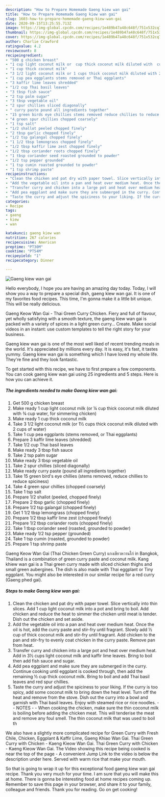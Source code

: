 ```yaml
---
description: "How to Prepare Homemade Gaeng kiew wan gai"
title: "How to Prepare Homemade Gaeng kiew wan gai"
slug: 1603-how-to-prepare-homemade-gaeng-kiew-wan-gai
date: 2020-09-15T13:25:55.713Z
image: https://img-global.cpcdn.com/recipes/1e489b47a48c648f/751x532cq70/gaeng-kiew-wan-gai-recipe-main-photo.jpg
thumbnail: https://img-global.cpcdn.com/recipes/1e489b47a48c648f/751x532cq70/gaeng-kiew-wan-gai-recipe-main-photo.jpg
cover: https://img-global.cpcdn.com/recipes/1e489b47a48c648f/751x532cq70/gaeng-kiew-wan-gai-recipe-main-photo.jpg
author: Charlie Crawford
ratingvalue: 4.2
reviewcount: 8
recipeingredient:
- "500 g chicken breast"
- "1 cup light coconut milk or  cup thick coconut milk diluted with  cup water for simmering chicken"
- "1 cup thick coconut milk"
- "3 1/2 light coconut milk or 1 cups thick coconut milk diluted with 2 cups of water"
- "1 cup pea eggplants stems removed or Thai eggplants"
- "3 kaffir lime leaves shredded"
- "1/2 cup Thai basil leaves"
- "3 tbsp fish sauce"
- "2 tsp palm sugar"
- "3 tbsp vegetable oil"
- "2 spur chillies sliced diagonally"
- " curry paste pound all ingredients together"
- "15 green birds eye chillies stems removed reduce chillies to reduce spiciness"
- "4 green spur chillies chopped coarsely"
- "1 tsp salt"
- "1/2 shallot peeled chopped finely"
- "2 tbsp garlic chopped finely"
- "1/2 tsp galangal chopped finely"
- "1 1/2 tbsp lemongrass chopped finely"
- "1/2 tbsp kaffir lime zest chopped finely"
- "1/2 tbsp coriander roots chopped finely"
- "1 tbsp coriander seed roasted grounded to powder"
- "1/2 tsp pepper grounded"
- "1 tsp cumin roasted grounded to powder"
- "1 tsp shrimp paste"
recipeinstructions:
- "Clean the chicken and pat dry with paper towel. Slice vertically into thin slices. Add 1 cup light coconut milk into a pot and bring to boil. Add chicken and reduce the heat to simmer the chicken until meat is tender. Dish out the chicken and set aside."
- "Add the vegetable oil into a pan and heat over medium heat. Once the oil is hot, add the curry paste and stir-fry until fragrant. Slowly add ½ cup of thick coconut milk and stir-fry until fragrant. Add chicken to the pan and stir-fry to evenly coat chicken in the curry paste. Remove pan from heat."
- "Transfer curry and chicken into a large pot and heat over medium heat. Add in 3½ cups light coconut milk and kaffir lime leaves. Bring to boil then add fish sauce and sugar."
- "Add pea eggplant and make sure they are submerged in the curry. Continue cooking until eggplant is cooked through, then add the remaining ½ cup thick coconut milk. Bring to boil and add Thai basil leaves and red spur chillies."
- "Taste the curry and adjust the spiciness to your liking. If the curry is too spicy, add some coconut milk to bring down the heat level. Turn off the heat and remove from the stove. Dish out the curry into a bowl and garnish with Thai basil leaves. Enjoy with steamed rice or rice noodles.  NOTES  When cooking the chicken, make sure the thin coconut milk is boiling before adding the chicken meat. This will tenderise the meat and remove any foul smell. The thin coconut milk that was used to boil th"
categories:
- Recipe
tags:
- gaeng
- kiew
- wan

katakunci: gaeng kiew wan 
nutrition: 267 calories
recipecuisine: American
preptime: "PT30M"
cooktime: "PT54M"
recipeyield: "1"
recipecategory: Dinner

---
```



![Gaeng kiew wan gai](https://img-global.cpcdn.com/recipes/1e489b47a48c648f/751x532cq70/gaeng-kiew-wan-gai-recipe-main-photo.jpg)

Hello everybody, I hope you are having an amazing day today. Today, I will show you a way to prepare a special dish, gaeng kiew wan gai. It is one of my favorites food recipes. This time, I'm gonna make it a little bit unique. This will be really delicious.

Gaeng Keow Wan Gai - Thai Green Curry Chicken. Fiery and full of flavour, yet wholly satisfying with a smooth texture, the gaeng kiew wan gai is packed with a variety of spices in a light green curry… Create. Make social videos in an instant: use custom templates to tell the right story for your business.

Gaeng kiew wan gai is one of the most well liked of recent trending meals in the world. It's appreciated by millions every day. It is easy, it's fast, it tastes yummy. Gaeng kiew wan gai is something which I have loved my whole life. They're fine and they look fantastic.


To get started with this recipe, we have to first prepare a few components. You can cook gaeng kiew wan gai using 25 ingredients and 5 steps. Here is how you can achieve it.

<!--inarticleads1-->

##### The ingredients needed to make Gaeng kiew wan gai:

1. Get 500 g chicken breast
1. Make ready 1 cup light coconut milk (or ¼ cup thick coconut milk diluted with ¾ cup water, for simmering chicken)
1. Make ready 1 cup thick coconut milk
1. Take 3 1/2 light coconut milk (or 1½ cups thick coconut milk diluted with 2 cups of water)
1. Take 1 cup pea eggplants (stems removed, or Thai eggplants)
1. Prepare 3 kaffir lime leaves (shredded)
1. Take 1/2 cup Thai basil leaves
1. Make ready 3 tbsp fish sauce
1. Take 2 tsp palm sugar
1. Make ready 3 tbsp vegetable oil
1. Take 2 spur chillies (sliced diagonally)
1. Make ready  curry paste (pound all ingredients together)
1. Take 15 green bird&#39;s eye chillies (stems removed, reduce chillies to reduce spiciness)
1. Take 4 green spur chillies (chopped coarsely)
1. Take 1 tsp salt
1. Prepare 1/2 shallot (peeled, chopped finely)
1. Prepare 2 tbsp garlic (chopped finely)
1. Prepare 1/2 tsp galangal (chopped finely)
1. Get 1 1/2 tbsp lemongrass (chopped finely)
1. Prepare 1/2 tbsp kaffir lime zest (chopped finely)
1. Prepare 1/2 tbsp coriander roots (chopped finely)
1. Take 1 tbsp coriander seed (roasted, grounded to powder)
1. Make ready 1/2 tsp pepper (grounded)
1. Take 1 tsp cumin (roasted, grounded to powder)
1. Prepare 1 tsp shrimp paste


Gaeng Keow Wan Gai (Thai Chicken Green Curry) แกงเขียวหวานไก่ in Bangkok, Thailand is a combination of green curry paste and coconut milk. Kang khiew wan gai is a Thai green curry made with sliced chicken thighs and small green aubergines. The dish is also made with Thai eggplant or Tiny eggplant. You might also be interested in our similar recipe for a red curry (Gaeng phed gai). 

<!--inarticleads2-->

##### Steps to make Gaeng kiew wan gai:

1. Clean the chicken and pat dry with paper towel. Slice vertically into thin slices. Add 1 cup light coconut milk into a pot and bring to boil. Add chicken and reduce the heat to simmer the chicken until meat is tender. Dish out the chicken and set aside.
1. Add the vegetable oil into a pan and heat over medium heat. Once the oil is hot, add the curry paste and stir-fry until fragrant. Slowly add ½ cup of thick coconut milk and stir-fry until fragrant. Add chicken to the pan and stir-fry to evenly coat chicken in the curry paste. Remove pan from heat.
1. Transfer curry and chicken into a large pot and heat over medium heat. Add in 3½ cups light coconut milk and kaffir lime leaves. Bring to boil then add fish sauce and sugar.
1. Add pea eggplant and make sure they are submerged in the curry. Continue cooking until eggplant is cooked through, then add the remaining ½ cup thick coconut milk. Bring to boil and add Thai basil leaves and red spur chillies.
1. Taste the curry and adjust the spiciness to your liking. If the curry is too spicy, add some coconut milk to bring down the heat level. Turn off the heat and remove from the stove. Dish out the curry into a bowl and garnish with Thai basil leaves. Enjoy with steamed rice or rice noodles. -  - NOTES -  - When cooking the chicken, make sure the thin coconut milk is boiling before adding the chicken meat. This will tenderise the meat and remove any foul smell. The thin coconut milk that was used to boil th


We also have a slightly more complicated recipe for Green Curry with Fresh Chile, Chicken, Eggplant &amp; Kaffir Lime, Gaeng Khiao Wan Gai. Thai Green Curry with Chicken - Kaeng Kieow Wan Gai. Thai Green Curry with Chicken - Kaeng Kieow Wan Gai. The Video showing this recipe being cooked is near the top of the page - A convenient Jump Link to the video is below the description under here. Served with warm rice that make your mouth. 

So that is going to wrap it up for this exceptional food gaeng kiew wan gai recipe. Thank you very much for your time. I am sure that you will make this at home. There is gonna be interesting food at home recipes coming up. Remember to save this page in your browser, and share it to your family, colleague and friends. Thank you for reading. Go on get cooking!
